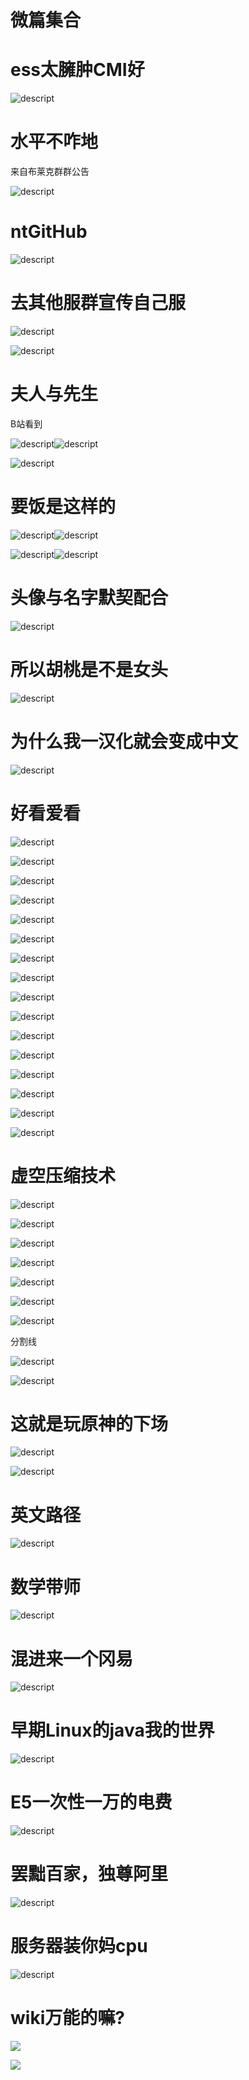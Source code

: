 # 微篇集合

# ess太臃肿CMI好

![descript](/others/微篇集合/20240217202306_0.png)

# 水平不咋地

来自布莱克群群公告

![descript](/others/微篇集合/20240217202306_1.jpeg)

# ntGitHub

![descript](/others/微篇集合/20240217202306_2.png)

# 去其他服群宣传自己服

![descript](/others/微篇集合/20240217202306_3.png)

![descript](/others/微篇集合/20240217202306_4.png)

# 夫人与先生

B站看到

![descript](/others/微篇集合/20240217202306_5.jpeg)![descript](/others/微篇集合/20240217202306_5.jpeg)

![descript](/others/微篇集合/20240217202306_6.jpeg)

# 要饭是这样的

![descript](/others/微篇集合/20240217202306_7.png)![descript](/others/微篇集合/20240217202306_7.png)

![descript](/others/微篇集合/20240217202306_8.png)![descript](/others/微篇集合/20240217202306_8.png)

# 头像与名字默契配合

![descript](/others/微篇集合/20240217202306_9.png)

# 所以胡桃是不是女头

![descript](/others/微篇集合/20240217202306_10.jpeg)

# 为什么我一汉化就会变成中文

![descript](/others/微篇集合/20240217202306_11.png)

# 好看爱看

![descript](/others/微篇集合/20240217202306_12.png)

![descript](/others/微篇集合/20240217202306_13.jpeg)

![descript](/others/微篇集合/20240217202306_14.jpeg)

![descript](/others/微篇集合/20240217202306_15.jpeg)

![descript](/others/微篇集合/20240217202306_16.jpeg)

![descript](/others/微篇集合/20240217202306_17.jpeg)

![descript](/others/微篇集合/20240217202306_18.jpeg)

![descript](/others/微篇集合/20240217202306_19.jpeg)

![descript](/others/微篇集合/20240217202306_20.jpeg)

![descript](/others/微篇集合/20240217202306_21.jpeg)

![descript](/others/微篇集合/20240217202306_22.jpeg)

![descript](/others/微篇集合/20240217202306_23.jpeg)

![descript](/others/微篇集合/20240217202306_24.jpeg)

![descript](/others/微篇集合/20240217202306_25.jpeg)

![descript](/others/微篇集合/20240217202306_26.jpeg)

![descript](/others/微篇集合/20240217202306_27.jpeg)

# 虚空压缩技术

![descript](/others/微篇集合/20240217202306_28.png)

![descript](/others/微篇集合/20240217202306_29.png)

![descript](/others/微篇集合/20240217202306_30.png)

![descript](/others/微篇集合/20240217202306_31.png)

![descript](/others/微篇集合/20240217202306_32.png)

![descript](/others/微篇集合/20240217202306_33.png)

![descript](/others/微篇集合/20240217202306_34.png)

分割线

![descript](/others/微篇集合/20240217202306_35.png)

![descript](/others/微篇集合/20240217202306_36.png)

# 这就是玩原神的下场

![descript](/others/微篇集合/20240217202306_37.png)

![descript](/others/微篇集合/20240217202306_38.png)

# 英文路径

![descript](/others/微篇集合/20240217202306_39.jpeg)

# 数学带师

![descript](/others/微篇集合/20240217202306_40.jpeg)

# 混进来一个冈易

![descript](/others/微篇集合/20240217202306_41.png)

# 早期Linux的java我的世界

![descript](/others/微篇集合/20240217202306_42.jpeg)

# E5一次性一万的电费

![descript](/others/微篇集合/20240217202306_43.jpeg)

# 罢黜百家，独尊阿里

![descript](/others/微篇集合/20240217202306_44.jpeg)

# 服务器装你妈cpu

![descript](/others/微篇集合/20240217202306_45.jpeg)

# wiki万能的嘛?

![](/others/微篇集合/鲸鱼-1.png)

![](/others/微篇集合/鲸鱼-2.png)